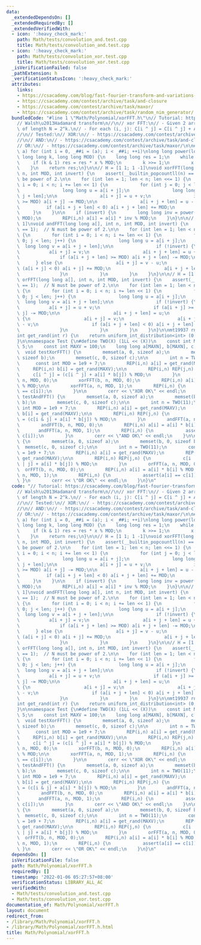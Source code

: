 ```yaml
---
data:
  _extendedDependsOn: []
  _extendedRequiredBy: []
  _extendedVerifiedWith:
  - icon: ':heavy_check_mark:'
    path: Math/tests/convolution_and.test.cpp
    title: Math/tests/convolution_and.test.cpp
  - icon: ':heavy_check_mark:'
    path: Math/tests/convolution_xor.test.cpp
    title: Math/tests/convolution_xor.test.cpp
  _isVerificationFailed: false
  _pathExtension: h
  _verificationStatusIcon: ':heavy_check_mark:'
  attributes:
    links:
    - https://csacademy.com/blog/fast-fourier-transform-and-variations-of-it
    - https://csacademy.com/contest/archive/task/and-closure
    - https://csacademy.com/contest/archive/task/maxor/
    - https://csacademy.com/contest/archive/task/random_nim_generator/
  bundledCode: "#line 1 \"Math/Polynomial/xorFFT.h\"\n// Tutorial: https://csacademy.com/blog/fast-fourier-transform-and-variations-of-it\n\
    // Walsh\u2013Hadamard transform\n//\n// xor FFT:\n// - Given 2 arrays A and B\
    \ of length N = 2^k.\n// - For each (i, j): C[i ^ j] = C[i ^ j] + A[i] * B[j]\n\
    //\n// Tested:\n// XOR:\n// - https://csacademy.com/contest/archive/task/random_nim_generator/\n\
    //\n// AND:\n// - https://csacademy.com/contest/archive/task/and-closure\n//\n\
    // OR:\n// - https://csacademy.com/contest/archive/task/maxor/\n\n#define REP(i,\
    \ a) for (int i = 0, _##i = (a); i < _##i; ++i)\nlong long power(long long x,\
    \ long long k, long long MOD) {\n    long long res = 1;\n    while (k) {\n   \
    \     if (k & 1) res = res * x % MOD;\n        k >>= 1;\n        x = x * x % MOD;\n\
    \    }\n    return res;\n}\n\n// H = [1 1; 1 -1]\nvoid xorFFT(long long a[], int\
    \ n, int MOD, int invert) {\n    assert(__builtin_popcountll(n) == 1);  // N must\
    \ be power of 2.\n\n    for (int len = 1; len < n; len <<= 1) {\n        for (int\
    \ i = 0; i < n; i += len << 1) {\n            for (int j = 0; j < len; j++) {\n\
    \                long long u = a[i + j];\n                long long v = a[i +\
    \ j + len];\n\n                a[i + j] = u + v;\n                if (a[i + j]\
    \ >= MOD) a[i + j] -= MOD;\n\n                a[i + j + len] = u - v;\n      \
    \          if (a[i + j + len] < 0) a[i + j + len] += MOD;\n            }\n   \
    \     }\n    }\n\n    if (invert) {\n        long long inv = power(n, MOD - 2,\
    \ MOD);\n        REP(i,n) a[i] = a[i] * inv % MOD;\n    }\n}\n\n// H = [0 1; 1\
    \ 1]\nvoid andFFT(long long a[], int n, int MOD, int invert) {\n    assert(__builtin_popcountll(n)\
    \ == 1);  // N must be power of 2.\n\n    for (int len = 1; len < n; len <<= 1)\
    \ {\n        for (int i = 0; i < n; i += len << 1) {\n            for (int j =\
    \ 0; j < len; j++) {\n                long long u = a[i + j];\n              \
    \  long long v = a[i + j + len];\n\n                if (!invert) {\n         \
    \           a[i + j] = v;\n                    a[i + j + len] = u + v;\n     \
    \               if (a[i + j + len] >= MOD) a[i + j + len] -= MOD;\n          \
    \      } else {\n                    a[i + j] = v - u;\n                    if\
    \ (a[i + j] < 0) a[i + j] += MOD;\n                    a[i + j + len] = u;\n \
    \               }\n            }\n        }\n    }\n}\n\n// H = [1 1; 1 0]\nvoid\
    \ orFFT(long long a[], int n, int MOD, int invert) {\n    assert(__builtin_popcountll(n)\
    \ == 1);  // N must be power of 2.\n\n    for (int len = 1; len < n; len <<= 1)\
    \ {\n        for (int i = 0; i < n; i += len << 1) {\n            for (int j =\
    \ 0; j < len; j++) {\n                long long u = a[i + j];\n              \
    \  long long v = a[i + j + len];\n\n                if (!invert) {\n         \
    \           a[i + j] = u + v;\n                    if (a[i + j] >= MOD) a[i +\
    \ j] -= MOD;\n\n                    a[i + j + len] = u;\n                } else\
    \ {\n                    a[i + j] = v;\n                    a[i + j + len] = u\
    \ - v;\n                    if (a[i + j + len] < 0) a[i + j + len] += MOD;\n \
    \               }\n            }\n        }\n    }\n}\n\nmt19937 rng(chrono::steady_clock::now().time_since_epoch().count());\n\
    int get_rand(int r) {\n    return uniform_int_distribution<int> (0, r-1)(rng);\n\
    }\n\nnamespace Test {\n#define TWO(X) (1LL << (X))\n    const int MAXN = 1e5 +\
    \ 5;\n    const int MAXV = 100;\n    long long a[MAXN], b[MAXN], c[MAXN];\n  \
    \  void testXorFFT() {\n        memset(a, 0, sizeof a);\n        memset(b, 0,\
    \ sizeof b);\n        memset(c, 0, sizeof c);\n\n        int n = TWO(11);\n  \
    \      const int MOD = 1e9 + 7;\n        REP(i,n) a[i] = get_rand(MAXV);\n   \
    \     REP(i,n) b[i] = get_rand(MAXV);\n\n        REP(i,n) REP(j,n) {\n       \
    \     c[i ^ j] = (c[i ^ j] + a[i] * b[j]) % MOD;\n        }\n        xorFFT(a,\
    \ n, MOD, 0);\n        xorFFT(b, n, MOD, 0);\n        REP(i,n) a[i] = a[i] * b[i]\
    \ % MOD;\n\n        xorFFT(a, n, MOD, 1);\n        REP(i,n) {\n            assert(a[i]\
    \ == c[i]);\n        }\n\n        cerr << \"XOR OK\" << endl;\n    }\n\n    void\
    \ testAndFFT() {\n        memset(a, 0, sizeof a);\n        memset(b, 0, sizeof\
    \ b);\n        memset(c, 0, sizeof c);\n\n        int n = TWO(11);\n        const\
    \ int MOD = 1e9 + 7;\n        REP(i,n) a[i] = get_rand(MAXV);\n        REP(i,n)\
    \ b[i] = get_rand(MAXV);\n\n        REP(i,n) REP(j,n) {\n            c[i & j]\
    \ = (c[i & j] + a[i] * b[j]) % MOD;\n        }\n        andFFT(a, n, MOD, 0);\n\
    \        andFFT(b, n, MOD, 0);\n        REP(i,n) a[i] = a[i] * b[i] % MOD;\n \
    \       andFFT(a, n, MOD, 1);\n        REP(i,n) {\n            assert(a[i] ==\
    \ c[i]);\n        }\n        cerr << \"AND OK\" << endl;\n    }\n\n    void testOrFFT()\
    \ {\n        memset(a, 0, sizeof a);\n        memset(b, 0, sizeof b);\n      \
    \  memset(c, 0, sizeof c);\n\n        int n = TWO(11);\n        const int MOD\
    \ = 1e9 + 7;\n        REP(i,n) a[i] = get_rand(MAXV);\n        REP(i,n) b[i] =\
    \ get_rand(MAXV);\n\n        REP(i,n) REP(j,n) {\n            c[i | j] = (c[i\
    \ | j] + a[i] * b[j]) % MOD;\n        }\n        orFFT(a, n, MOD, 0);\n      \
    \  orFFT(b, n, MOD, 0);\n        REP(i,n) a[i] = a[i] * b[i] % MOD;\n        orFFT(a,\
    \ n, MOD, 1);\n        REP(i,n) {\n            assert(a[i] == c[i]);\n       \
    \ }\n        cerr << \"OR OK\" << endl;\n    }\n}\n"
  code: "// Tutorial: https://csacademy.com/blog/fast-fourier-transform-and-variations-of-it\n\
    // Walsh\u2013Hadamard transform\n//\n// xor FFT:\n// - Given 2 arrays A and B\
    \ of length N = 2^k.\n// - For each (i, j): C[i ^ j] = C[i ^ j] + A[i] * B[j]\n\
    //\n// Tested:\n// XOR:\n// - https://csacademy.com/contest/archive/task/random_nim_generator/\n\
    //\n// AND:\n// - https://csacademy.com/contest/archive/task/and-closure\n//\n\
    // OR:\n// - https://csacademy.com/contest/archive/task/maxor/\n\n#define REP(i,\
    \ a) for (int i = 0, _##i = (a); i < _##i; ++i)\nlong long power(long long x,\
    \ long long k, long long MOD) {\n    long long res = 1;\n    while (k) {\n   \
    \     if (k & 1) res = res * x % MOD;\n        k >>= 1;\n        x = x * x % MOD;\n\
    \    }\n    return res;\n}\n\n// H = [1 1; 1 -1]\nvoid xorFFT(long long a[], int\
    \ n, int MOD, int invert) {\n    assert(__builtin_popcountll(n) == 1);  // N must\
    \ be power of 2.\n\n    for (int len = 1; len < n; len <<= 1) {\n        for (int\
    \ i = 0; i < n; i += len << 1) {\n            for (int j = 0; j < len; j++) {\n\
    \                long long u = a[i + j];\n                long long v = a[i +\
    \ j + len];\n\n                a[i + j] = u + v;\n                if (a[i + j]\
    \ >= MOD) a[i + j] -= MOD;\n\n                a[i + j + len] = u - v;\n      \
    \          if (a[i + j + len] < 0) a[i + j + len] += MOD;\n            }\n   \
    \     }\n    }\n\n    if (invert) {\n        long long inv = power(n, MOD - 2,\
    \ MOD);\n        REP(i,n) a[i] = a[i] * inv % MOD;\n    }\n}\n\n// H = [0 1; 1\
    \ 1]\nvoid andFFT(long long a[], int n, int MOD, int invert) {\n    assert(__builtin_popcountll(n)\
    \ == 1);  // N must be power of 2.\n\n    for (int len = 1; len < n; len <<= 1)\
    \ {\n        for (int i = 0; i < n; i += len << 1) {\n            for (int j =\
    \ 0; j < len; j++) {\n                long long u = a[i + j];\n              \
    \  long long v = a[i + j + len];\n\n                if (!invert) {\n         \
    \           a[i + j] = v;\n                    a[i + j + len] = u + v;\n     \
    \               if (a[i + j + len] >= MOD) a[i + j + len] -= MOD;\n          \
    \      } else {\n                    a[i + j] = v - u;\n                    if\
    \ (a[i + j] < 0) a[i + j] += MOD;\n                    a[i + j + len] = u;\n \
    \               }\n            }\n        }\n    }\n}\n\n// H = [1 1; 1 0]\nvoid\
    \ orFFT(long long a[], int n, int MOD, int invert) {\n    assert(__builtin_popcountll(n)\
    \ == 1);  // N must be power of 2.\n\n    for (int len = 1; len < n; len <<= 1)\
    \ {\n        for (int i = 0; i < n; i += len << 1) {\n            for (int j =\
    \ 0; j < len; j++) {\n                long long u = a[i + j];\n              \
    \  long long v = a[i + j + len];\n\n                if (!invert) {\n         \
    \           a[i + j] = u + v;\n                    if (a[i + j] >= MOD) a[i +\
    \ j] -= MOD;\n\n                    a[i + j + len] = u;\n                } else\
    \ {\n                    a[i + j] = v;\n                    a[i + j + len] = u\
    \ - v;\n                    if (a[i + j + len] < 0) a[i + j + len] += MOD;\n \
    \               }\n            }\n        }\n    }\n}\n\nmt19937 rng(chrono::steady_clock::now().time_since_epoch().count());\n\
    int get_rand(int r) {\n    return uniform_int_distribution<int> (0, r-1)(rng);\n\
    }\n\nnamespace Test {\n#define TWO(X) (1LL << (X))\n    const int MAXN = 1e5 +\
    \ 5;\n    const int MAXV = 100;\n    long long a[MAXN], b[MAXN], c[MAXN];\n  \
    \  void testXorFFT() {\n        memset(a, 0, sizeof a);\n        memset(b, 0,\
    \ sizeof b);\n        memset(c, 0, sizeof c);\n\n        int n = TWO(11);\n  \
    \      const int MOD = 1e9 + 7;\n        REP(i,n) a[i] = get_rand(MAXV);\n   \
    \     REP(i,n) b[i] = get_rand(MAXV);\n\n        REP(i,n) REP(j,n) {\n       \
    \     c[i ^ j] = (c[i ^ j] + a[i] * b[j]) % MOD;\n        }\n        xorFFT(a,\
    \ n, MOD, 0);\n        xorFFT(b, n, MOD, 0);\n        REP(i,n) a[i] = a[i] * b[i]\
    \ % MOD;\n\n        xorFFT(a, n, MOD, 1);\n        REP(i,n) {\n            assert(a[i]\
    \ == c[i]);\n        }\n\n        cerr << \"XOR OK\" << endl;\n    }\n\n    void\
    \ testAndFFT() {\n        memset(a, 0, sizeof a);\n        memset(b, 0, sizeof\
    \ b);\n        memset(c, 0, sizeof c);\n\n        int n = TWO(11);\n        const\
    \ int MOD = 1e9 + 7;\n        REP(i,n) a[i] = get_rand(MAXV);\n        REP(i,n)\
    \ b[i] = get_rand(MAXV);\n\n        REP(i,n) REP(j,n) {\n            c[i & j]\
    \ = (c[i & j] + a[i] * b[j]) % MOD;\n        }\n        andFFT(a, n, MOD, 0);\n\
    \        andFFT(b, n, MOD, 0);\n        REP(i,n) a[i] = a[i] * b[i] % MOD;\n \
    \       andFFT(a, n, MOD, 1);\n        REP(i,n) {\n            assert(a[i] ==\
    \ c[i]);\n        }\n        cerr << \"AND OK\" << endl;\n    }\n\n    void testOrFFT()\
    \ {\n        memset(a, 0, sizeof a);\n        memset(b, 0, sizeof b);\n      \
    \  memset(c, 0, sizeof c);\n\n        int n = TWO(11);\n        const int MOD\
    \ = 1e9 + 7;\n        REP(i,n) a[i] = get_rand(MAXV);\n        REP(i,n) b[i] =\
    \ get_rand(MAXV);\n\n        REP(i,n) REP(j,n) {\n            c[i | j] = (c[i\
    \ | j] + a[i] * b[j]) % MOD;\n        }\n        orFFT(a, n, MOD, 0);\n      \
    \  orFFT(b, n, MOD, 0);\n        REP(i,n) a[i] = a[i] * b[i] % MOD;\n        orFFT(a,\
    \ n, MOD, 1);\n        REP(i,n) {\n            assert(a[i] == c[i]);\n       \
    \ }\n        cerr << \"OR OK\" << endl;\n    }\n}\n"
  dependsOn: []
  isVerificationFile: false
  path: Math/Polynomial/xorFFT.h
  requiredBy: []
  timestamp: '2022-01-06 05:27:57+08:00'
  verificationStatus: LIBRARY_ALL_AC
  verifiedWith:
  - Math/tests/convolution_and.test.cpp
  - Math/tests/convolution_xor.test.cpp
documentation_of: Math/Polynomial/xorFFT.h
layout: document
redirect_from:
- /library/Math/Polynomial/xorFFT.h
- /library/Math/Polynomial/xorFFT.h.html
title: Math/Polynomial/xorFFT.h
---
```

